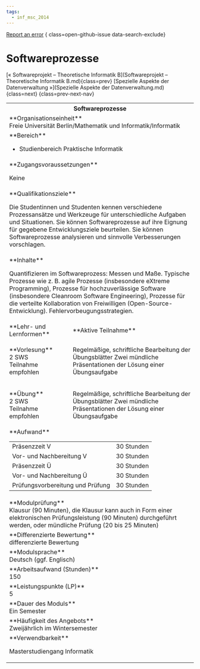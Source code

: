 ```yaml
---
tags:
  - inf_msc_2014
---
```

[Report an error](https://github.com/SGSSGene/FUB-SUP/issues/new?title=Error%20in%20%22Softwareprozesse%22&body=There%20seems%20to%20be%20an%20error%20in%20module%20%22Softwareprozesse%22%2E%0A%0A%3CDescribe%20here%20a%20slightly%20more%20detailed%20description%20of%20what%20is%20wrong%3E&labels=bug)
{ class=open-github-issue data-search-exclude}

# Softwareprozesse

[« Softwareprojekt – Theoretische Informatik B](Softwareprojekt – Theoretische Informatik B.md){class=prev}
[Spezielle Aspekte der Datenverwaltung »](Spezielle Aspekte der Datenverwaltung.md){class=next}
{class=prev-next-nav}

<table markdown id="moduledesc">
<tr markdown class="moduledesc_head"><th colspan="2">Softwareprozesse </th></tr>
<tr markdown><td colspan="2">**Organisationseinheit**   <br>Freie Universität Berlin/Mathematik und Informatik/Informatik</td></tr>

<tr markdown><td colspan="2">**Bereich**<br>


- Studienbereich Praktische Informatik

</td></tr>

<tr markdown><td colspan="2">**Zugangsvoraussetzungen** <br>

Keine


</td></tr>
<tr markdown><td colspan="2">**Qualifikationsziele**    <br>

Die Studentinnen und Studenten kennen verschiedene Prozessansätze und
Werkzeuge für unterschiedliche Aufgaben und Situationen. Sie können
Softwareprozesse auf ihre Eignung für gegebene Entwicklungsziele beurteilen.
Sie können Softwareprozesse analysieren und sinnvolle Verbesserungen
vorschlagen.


</td></tr>
<tr markdown><td colspan="2">**Inhalte**                <br>

Quantifizieren im Softwareprozess: Messen und Maße. Typische Prozesse wie z.
B. agile Prozesse (insbesondere eXtreme Programming), Prozesse für
hochzuverlässige Software (insbesondere Cleanroom Software Engineering),
Prozesse für die verteilte Kollaboration von Freiwilligen
(Open-Source-Entwicklung). Fehlervorbeugungsstrategien.


</td></tr>

<tr markdown><td>**Lehr- und Lernformen**</td><td>**Aktive Teilnahme**</td></tr>
<tr markdown><td> **Vorlesung** <br>2 SWS <br> Teilnahme empfohlen</td><td>

Regelmäßige, schriftliche Bearbeitung der Übungsblätter
Zwei mündliche Präsentationen der Lösung einer Übungsaufgabe
</td></tr>
<tr markdown><td> **Übung** <br>2 SWS <br> Teilnahme empfohlen</td><td>

Regelmäßige, schriftliche Bearbeitung der Übungsblätter
Zwei mündliche Präsentationen der Lösung einer Übungsaufgabe
</td></tr>
<tr markdown><td colspan="2">**Aufwand**                <br>
<table class="aufwand_table">
<tr><td>Präsenzzeit V</td><td>30 Stunden</td></tr>
<tr><td>Vor- und Nachbereitung V</td><td>30 Stunden</td></tr>
<tr><td>Präsenzzeit Ü</td><td>30 Stunden</td></tr>
<tr><td>Vor- und Nachbereitung Ü</td><td>30 Stunden</td></tr>
<tr><td>Prüfungsvorbereitung und Prüfung</td><td>30 Stunden</td></tr>
</table>

</td></tr>
<tr markdown><td colspan="2">**Modulprüfung**             <br>Klausur (90 Minuten), die Klausur kann auch in Form einer elektronischen
Prüfungsleistung (90 Minuten) durchgeführt werden, oder mündliche Prüfung
(20 bis 25 Minuten)


</td></tr>
<tr markdown><td colspan="2">**Differenzierte Bewertung** <br>differenzierte Bewertung

</td></tr>
<tr markdown><td colspan="2">**Modulsprache**             <br>Deutsch (ggf. Englisch)</td></tr>
<tr markdown><td colspan="2">**Arbeitsaufwand (Stunden)** <br>150</td></tr>
<tr markdown><td colspan="2">**Leistungspunkte (LP)**     <br>5</td></tr>
<tr markdown><td colspan="2">**Dauer des Moduls**         <br>Ein Semester</td></tr>
<tr markdown><td colspan="2">**Häufigkeit des Angebots**  <br>Zweijährlich im Wintersemester</td></tr>
<tr markdown><td colspan="2">**Verwendbarkeit**           <br>

Masterstudiengang Informatik


</td></tr>


</table>
